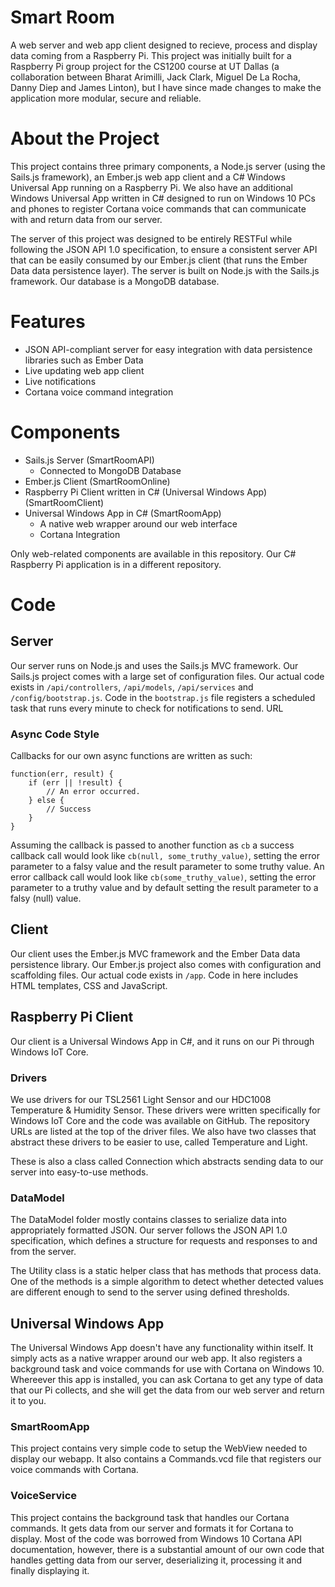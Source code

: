 # Smart Room

A web server and web app client designed to recieve, process and display data coming from a Raspberry Pi. This project was initially built for a Raspberry Pi group project for the CS1200 course at UT Dallas (a collaboration between Bharat Arimilli, Jack Clark, Miguel De La Rocha, Danny Diep and James Linton), but I have since made changes to make the application more modular, secure and reliable.

# About the Project

This project contains three primary components, a Node.js server (using the Sails.js framework), an Ember.js web app client and a C# Windows Universal App running on a Raspberry Pi. We also have an additional Windows Universal App written in C# designed to run on Windows 10 PCs and phones to register Cortana voice commands that can communicate with and return data from our server.

The server of this project was designed to be entirely RESTFul while following the JSON API 1.0 specification, to ensure a consistent server API that can be easily consumed by our Ember.js client (that runs the Ember Data data persistence layer). The server is built on Node.js with the Sails.js framework. Our database is a MongoDB database.

# Features

* JSON API-compliant server for easy integration with data
persistence libraries such as Ember Data
* Live updating web app client
* Live notifications
* Cortana voice command integration

# Components

* Sails.js Server (SmartRoomAPI)
    - Connected to MongoDB Database
* Ember.js Client (SmartRoomOnline)
* Raspberry Pi Client written in C# (Universal Windows App) (SmartRoomClient)
* Universal Windows App in C# (SmartRoomApp)
    - A native web wrapper around our web interface
    - Cortana Integration
    
Only web-related components are available in this repository. Our C# Raspberry Pi application is in a different repository.

# Code

## Server

Our server runs on Node.js and uses the Sails.js MVC framework. Our Sails.js project comes with a large set of configuration files. Our actual code exists in `/api/controllers`, `/api/models`, `/api/services` and `/config/bootstrap.js`. Code in the `bootstrap.js` file registers a scheduled task that runs every minute to check for notifications to send.
URL
### Async Code Style

Callbacks for our own async functions are written as such:

    function(err, result) {
        if (err || !result) {
            // An error occurred.
        } else {
            // Success
        }   
    }

Assuming the callback is passed to another function as `cb` a success callback call would look like `cb(null, some_truthy_value)`, setting the error parameter to a falsy value and the result parameter to some truthy value. An error callback call would look like `cb(some_truthy_value)`, setting the error parameter to a truthy value and by default setting the result parameter to a falsy (null) value.

## Client

Our client uses the Ember.js MVC framework and the Ember Data data persistence library. Our Ember.js project also comes with configuration and scaffolding files. Our actual code exists in `/app`. Code in here includes HTML templates, CSS and JavaScript. 

## Raspberry Pi Client 

Our client is a Universal Windows App in C#, and it runs on our Pi through Windows IoT Core.

### Drivers
We use drivers for our TSL2561 Light Sensor and our HDC1008 Temperature & Humidity Sensor. These drivers were written specifically for Windows IoT Core and the code was available on GitHub. The repository URLs are listed at the top of the driver files. We also have two classes that abstract these drivers to be easier to use, called Temperature and Light.

These is also a class called Connection which abstracts sending data to our server into easy-to-use methods.

### DataModel

The DataModel folder mostly contains classes to serialize data into appropriately formatted JSON. Our server follows the JSON API 1.0 specification, which defines a structure for requests and responses to and from the server.

The Utility class is a static helper class that has methods that process data. One of the methods is a simple algorithm to detect whether detected values are different enough to send to the server using defined thresholds.

## Universal Windows App 

The Universal Windows App doesn't have any functionality within itself. It simply acts as a native wrapper around our web app. It also registers a background task and voice commands for use with Cortana on Windows 10. Whereever this app is installed, you can ask Cortana to get any type of data that our Pi collects, and she will get the data from our web server and return it to you.

### SmartRoomApp

This project contains very simple code to setup the WebView needed to display our webapp. It also contains a Commands.vcd file that registers our voice commands with Cortana.

### VoiceService

This project contains the background task that handles our Cortana commands. It gets data from our server and formats it for Cortana to display. Most of the code was borrowed from Windows 10 Cortana API documentation, however, there is a substantial amount of our own code that handles getting data from our server, deserializing it, processing it and finally displaying it.
